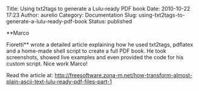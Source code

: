 Title: Using txt2tags to generate a Lulu-ready PDF book
Date: 2010-10-22 17:23
Author: aurelio
Category: Documentation
Slug: using-txt2tags-to-generate-a-lulu-ready-pdf-book
Status: published

<!-- p.p1 {margin: 0.0px 0.0px 0.0px 0.0px; font: 13.0px Arial; color: #0b681c} -->**Marco
Fioretti** wrote a detailed article explaining how he used txt2tags,
pdflatex and a home-made shell script to create a full PDF book. He took
screenshots, showed live examples and even provided the code for his
custom script. Nice work Marco!

Read the article
at: <http://freesoftware.zona-m.net/how-transform-almost-plain-ascii-text-lulu-ready-pdf-files-part-1>
